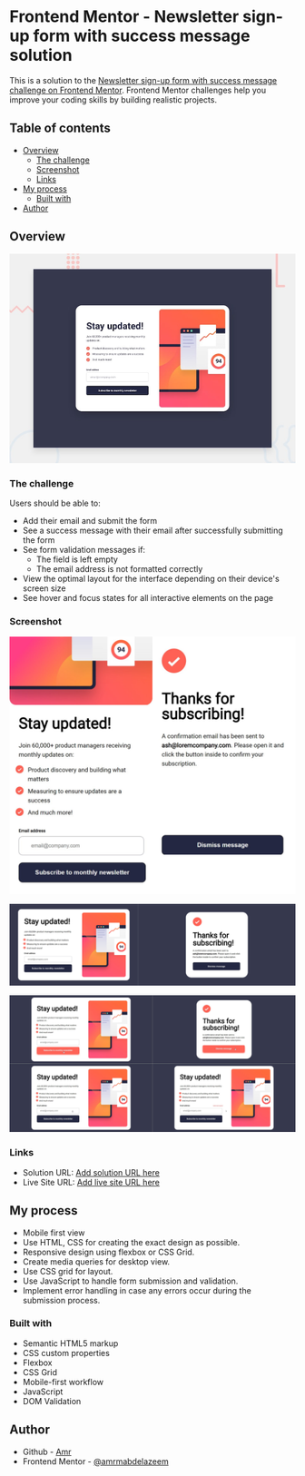 # Frontend Mentor - Newsletter sign-up form with success message solution

This is a solution to the [Newsletter sign-up form with success message challenge on Frontend Mentor](https://www.frontendmentor.io/challenges/newsletter-signup-form-with-success-message-3FC1AZbNrv). Frontend Mentor challenges help you improve your coding skills by building realistic projects. 

## Table of contents

- [Overview](#overview)
  - [The challenge](#the-challenge)
  - [Screenshot](#screenshot)
  - [Links](#links)
- [My process](#my-process)
  - [Built with](#built-with)
- [Author](#author)


## Overview

![Design preview for the Newsletter sign-up form with success message coding challenge](./design/desktop-preview.jpg)

### The challenge

Users should be able to:

- Add their email and submit the form
- See a success message with their email after successfully submitting the form
- See form validation messages if:
  - The field is left empty
  - The email address is not formatted correctly
- View the optimal layout for the interface depending on their device's screen size
- See hover and focus states for all interactive elements on the page

### Screenshot

![Mobile-view](oTq9n02JhU.jpg)

![Desktop-view](ITaQcbRP3E.jpg)

![Error-states](VNspur1wTI.jpg)

### Links

- Solution URL: [Add solution URL here](https://your-solution-url.com)
- Live Site URL: [Add live site URL here](https://your-live-site-url.com)

## My process

- Mobile first view
- Use HTML, CSS for creating the exact design as possible.
- Responsive design using flexbox or CSS Grid.
- Create media queries for desktop view.
- Use CSS grid for layout.
- Use JavaScript to handle form submission and validation.
- Implement error handling in case any errors occur during the submission process.

### Built with

- Semantic HTML5 markup
- CSS custom properties
- Flexbox
- CSS Grid
- Mobile-first workflow
- JavaScript
- DOM Validation


## Author

- Github - [Amr](https://github.com/amrmabdelazeem)
- Frontend Mentor - [@amrmabdelazeem](https://www.frontendmentor.io/profile/amrmabdelazeem)
